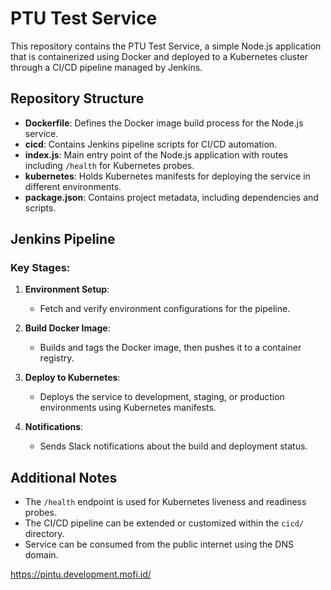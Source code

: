 # PTU Test Service

This repository contains the PTU Test Service, a simple Node.js application that is containerized using Docker and deployed to a Kubernetes cluster through a CI/CD pipeline managed by Jenkins.

## Repository Structure

- **Dockerfile**: Defines the Docker image build process for the Node.js service.
- **cicd**: Contains Jenkins pipeline scripts for CI/CD automation.
- **index.js**: Main entry point of the Node.js application with routes including `/health` for Kubernetes probes.
- **kubernetes**: Holds Kubernetes manifests for deploying the service in different environments.
- **package.json**: Contains project metadata, including dependencies and scripts.

## Jenkins Pipeline

### Key Stages:

1. **Environment Setup**:
   - Fetch and verify environment configurations for the pipeline.

2. **Build Docker Image**:
   - Builds and tags the Docker image, then pushes it to a container registry.

3. **Deploy to Kubernetes**:
   - Deploys the service to development, staging, or production environments using Kubernetes manifests.

4. **Notifications**:
   - Sends Slack notifications about the build and deployment status.


## Additional Notes

- The `/health` endpoint is used for Kubernetes liveness and readiness probes.
- The CI/CD pipeline can be extended or customized within the `cicd/` directory.
- Service can be consumed from the public internet using the DNS domain.




https://pintu.development.mofi.id/